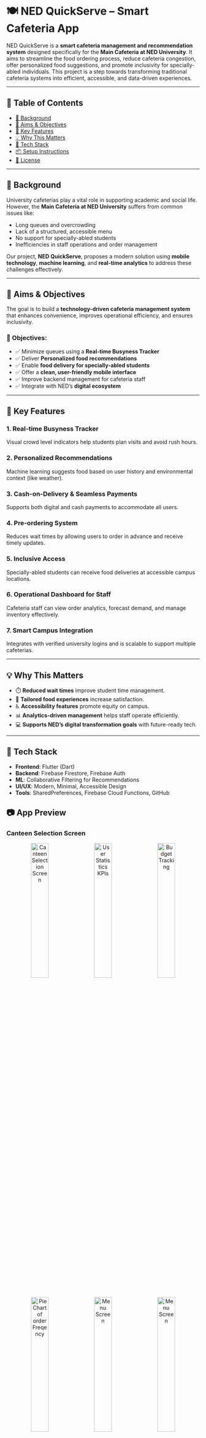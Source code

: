 # 🍽️ NED QuickServe – Smart Cafeteria App

NED QuickServe is a **smart cafeteria management and recommendation system** designed specifically for the **Main Cafeteria at NED University**. It aims to streamline the food ordering process, reduce cafeteria congestion, offer personalized food suggestions, and promote inclusivity for specially-abled individuals. This project is a step towards transforming traditional cafeteria systems into efficient, accessible, and data-driven experiences.

---

## 📌 Table of Contents

- [📖 Background](#-background)
- [🎯 Aims & Objectives](#-aims--objectives)
- [🚀 Key Features](#-key-features)
- [💡 Why This Matters](#-why-this-matters)
- [📱 Tech Stack](#-tech-stack)
- [📦 Setup Instructions](#-setup-instructions)
- [📄 License](#-license)

---

## 📖 Background

University cafeterias play a vital role in supporting academic and social life. However, the **Main Cafeteria at NED University** suffers from common issues like:

- Long queues and overcrowding
- Lack of a structured, accessible menu
- No support for specially-abled students
- Inefficiencies in staff operations and order management

Our project, **NED QuickServe**, proposes a modern solution using **mobile technology**, **machine learning**, and **real-time analytics** to address these challenges effectively.

---

## 🎯 Aims & Objectives

The goal is to build a **technology-driven cafeteria management system** that enhances convenience, improves operational efficiency, and ensures inclusivity. 

### 🎯 Objectives:

- ✅ Minimize queues using a **Real-time Busyness Tracker**
- ✅ Deliver **Personalized food recommendations**
- ✅ Enable **food delivery for specially-abled students**
- ✅ Offer a **clean, user-friendly mobile interface**
- ✅ Improve backend management for cafeteria staff
- ✅ Integrate with NED’s **digital ecosystem**

---

## 🚀 Key Features

### 1. Real-time Busyness Tracker
Visual crowd level indicators help students plan visits and avoid rush hours.

### 2. Personalized Recommendations
Machine learning suggests food based on user history and environmental context (like weather).

### 3. Cash-on-Delivery & Seamless Payments
Supports both digital and cash payments to accommodate all users.

### 4. Pre-ordering System
Reduces wait times by allowing users to order in advance and receive timely updates.

### 5. Inclusive Access
Specially-abled students can receive food deliveries at accessible campus locations.

### 6. Operational Dashboard for Staff
Cafeteria staff can view order analytics, forecast demand, and manage inventory effectively.

### 7. Smart Campus Integration
Integrates with verified university logins and is scalable to support multiple cafeterias.

---

## 💡 Why This Matters

- ⏱️ **Reduced wait times** improve student time management.
- 🍱 **Tailored food experiences** increase satisfaction.
- ♿ **Accessibility features** promote equity on campus.
- 📊 **Analytics-driven management** helps staff operate efficiently.
- 💻 **Supports NED’s digital transformation goals** with future-ready tech.

---

## 📱 Tech Stack

- **Frontend**: Flutter (Dart)
- **Backend**: Firebase Firestore, Firebase Auth
- **ML**: Collaborative Filtering for Recommendations
- **UI/UX**: Modern, Minimal, Accessible Design
- **Tools**: SharedPreferences, Firebase Cloud Functions, GitHub

## 📷 App Preview
### Canteen Selection Screen
<p align="center">
  <img src="https://github.com/user-attachments/assets/2b360a26-c2d1-460e-afc5-81991ba4c6c2" alt="Canteen Selection Screen" width="30%" style="margin-right: 10px;"/>
  <img src="https://github.com/user-attachments/assets/bc08ae2e-dc83-4b81-8108-e3d80ca2536c" alt="User Statistics KPIs" width="30%" style="margin-right: 10px;"/>
  <img src="https://github.com/user-attachments/assets/57c2d052-1493-4983-970a-127d79edab03" alt="Budget Tracking" width="30%"/>
</p>
<p align="center">
  <img src="https://github.com/user-attachments/assets/ed743414-73b7-4254-80cc-add13ec109be" alt="Pie Chart of order Freqency" width="30%" style="margin-right: 10px;"/>
  <img src="https://github.com/user-attachments/assets/c674bedb-b0a0-4e04-9885-a0db43a82f41" alt="Menu Screen" width="30%" style="margin-right: 10px;"/>
  <img src="https://github.com/user-attachments/assets/a8cbcb88-ae3b-4c97-95c4-3d216402cb11" alt="Menu Screen" width="30%"/>
</p>
<p align="center">
  <img src="https://github.com/user-attachments/assets/bae0920b-e875-4792-b631-90d4b432afdf" width="30%" style="margin-right: 10px;"/>
  <img src="https://github.com/user-attachments/assets/e3fd1c1a-00cc-4a75-8663-2b8d3ca844c4" width="30%" style="margin-right: 10px;"/>
  <img src="https://github.com/user-attachments/assets/8b0fd7ac-ec2e-4449-8728-77362ef09db4" width="30%"/>
</p>
<p align="center">
  <img src="https://github.com/user-attachments/assets/7a3d82f8-9f0d-4bf8-b107-a3098293de57" width="30%" style="margin-right: 10px;"/>
</p>






